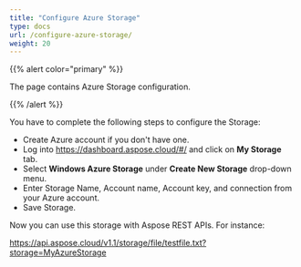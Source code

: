 ```yaml
---
title: "Configure Azure Storage"
type: docs
url: /configure-azure-storage/
weight: 20
---
```


{{% alert color="primary" %}} 

The page contains Azure Storage configuration.

{{% /alert %}} 

You have to complete the following steps to configure the Storage:

- Create Azure account if you don't have one.
- Log into <https://dashboard.aspose.cloud/#/> and click on **My Storage** tab.
- Select **Windows Azure Storage** under **Create New Storage** drop-down menu.
- Enter Storage Name, Account name, Account key, and connection from your Azure account.
- Save Storage.

Now you can use this storage with Aspose REST APIs. For instance:

https://api.aspose.cloud/v1.1/storage/file/testfile.txt?storage=MyAzureStorage
